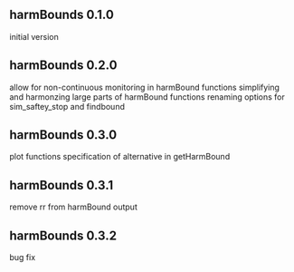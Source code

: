 harmBounds 0.1.0
------------------
initial version


harmBounds 0.2.0
------------------
allow for non-continuous monitoring in harmBound functions
simplifying and harmonzing large parts of harmBound functions 
renaming options for sim_saftey_stop and findbound

harmBounds 0.3.0
------------------
plot functions
specification of alternative in getHarmBound

harmBounds 0.3.1
------------------
remove rr from harmBound output

harmBounds 0.3.2
------------------
bug fix